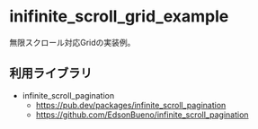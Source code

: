 # inifinite_scroll_grid_example

無限スクロール対応Gridの実装例。


## 利用ライブラリ

- infinite_scroll_pagination
    - https://pub.dev/packages/infinite_scroll_pagination
    - https://github.com/EdsonBueno/infinite_scroll_pagination
